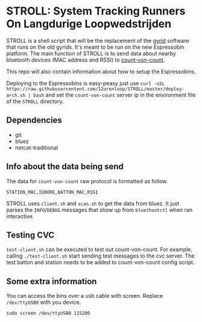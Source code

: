 # STROLL: System Tracking Runners On Langdurige Loopwedstrijden

STROLL is a shell script that will be the replacement of the
[gyrid](https://github.com/12urenloop/gyrid) software that runs on the old gyrids.
It's meant to be run on the new Espressobin platform. The main function of STROLL is
to send data about nearby bluetooth devices (MAC address and RSSI) to
[count-von-count](https://github.com/12urenloop/cvc).


This repo will also contain information about how to setup the Espressobins.

Deploying to the Espressobins is easy-peasy just use `curl -sSL https://raw.githubusercontent.com/12urenloop/STROLL/master/deploy-arch.sh | bash` and set the `count-von-count` server ip in the environment file of the `STROLL` directory.

## Dependencies

* git
* bluez
* netcat-traditional

## Info about the data being send

The data for `count-von-count` raw protocol is formatted as follow.

```
STATION_MAC,IGNORE,BATTON_MAC,RSSI
```

STROLL uses `client.sh` and `scan.sh` to get the data from bluez.
It just parses the `INFO`/`DEBUG` messages that show up from `bluethootctl` when ran interactive.

## Testing CVC

`test-client.sh` can be executed to test out count-von-count. For example, calling `./test-client.sh`
start sending test messages to the cvc server. The test batton and station needs to be added to
count-von-count config script.

## Some extra information

You can access the bins over a usb cable with screen.
Replace `/dev/ttyUSB0` with you device.

    sudo screen /dev/ttyUSB0 115200
